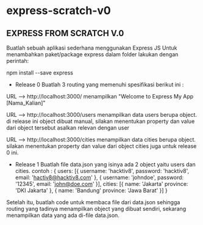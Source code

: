 # express-scratch-v0
 EXPRESS FROM SCRATCH V.0
---------------------------
Buatlah sebuah aplikasi sederhana menggunakan Express JS
Untuk menambahkan paket/package express dalam folder lakukan dengan perintah:

npm install --save express


- Release 0
Buatlah 3 routing yang memenuhi spesifikasi berikut ini :

URL --> http://localhost:3000/
menampilkan "Welcome to Express My App [Nama_Kalian]"

URL --> http://localhost:3000/users
menampilkan data users berupa object. di release ini object dibuat manual,
silakan menentukan property dan value dari object tersebut asalkan relevan dengan user

URL --> http://localhost:3000/cities
menampilkan data cities berupa object.
silakan menentukan property dan value dari object cities juga untuk release 0 ini.


- Release 1
Buatlah file data.json yang isinya ada 2 object yaitu users dan cities.
contoh :
{
  users: [{
    username: 'hacktiv8',
    password: 'hacktiv8',
    email: 'hactiv8@hacktiv8.com'
  }, {
    username: 'johndoe',
    password: '12345',
    email: 'john@doe.com'
  }],
  cities: [{
    name: 'Jakarta'
    province: 'DKI Jakarta'
  }, {
    name: 'Bandung'
    province: 'Jawa Barat'
  }]
}

Setelah itu, buatlah code untuk membaca file dari data.json
sehingga routing yang tadinya menampilkan object yang dibuat sendiri,
sekarang menampilkan data yang ada di-file data.json.

